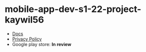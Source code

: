 # mobile-app-dev-s1-22-project-kaywil56

* [Docs](https://github.com/otago-polytechnic-bit-courses/mobile-app-dev-s1-22-project-kaywil56/blob/main/app/build/dokka/gfm/index.md)
* [Privacy Policy](https://github.com/otago-polytechnic-bit-courses/mobile-app-dev-s1-22-project-kaywil56/blob/main/privacy_policy.md)
* Google play store: **In review**
